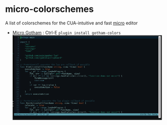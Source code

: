# micro-colorschemes

A list of colorschemes for the CUA-intuitive and fast [micro](https://github.com/zyedidia/micro) editor

* [Micro Gotham](https://github.com/novln/micro-gotham-colors) : Ctrl-E `plugin install gotham-colors`
![Gotham example](https://raw.githubusercontent.com/november-eleven/micro-gotham-colors/master/gotham-editor.png)

<!-- * [Monokai Dark](https://github.com/Theodus/micro-monokai-dark) : Ctrl-E `plugin install monokai-dark` -->
